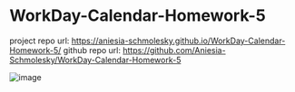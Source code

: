 # WorkDay-Calendar-Homework-5

project repo url: https://aniesia-schmolesky.github.io/WorkDay-Calendar-Homework-5/
github repo url: https://github.com/Aniesia-Schmolesky/WorkDay-Calendar-Homework-5

![image](https://user-images.githubusercontent.com/85134150/125563196-445a4445-c25b-434b-bf9e-a42e27063629.png)
